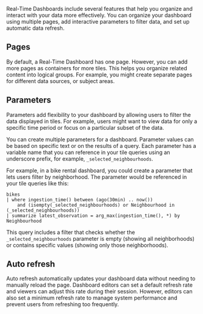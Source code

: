 Real-Time Dashboards include several features that help you organize and interact with your data more effectively. You can organize your dashboard using multiple pages, add interactive parameters to filter data, and set up automatic data refresh.

## Pages

By default, a Real-Time Dashboard has one page. However, you can add more pages as containers for more tiles. This helps you organize related content into logical groups. For example, you might create separate pages for different data sources, or subject areas.

## Parameters

Parameters add flexibility to your dashboard by allowing users to filter the data displayed in tiles. For example, users might want to view data for only a specific time period or focus on a particular subset of the data.

You can create multiple parameters for a dashboard. Parameter values can be based on specific text or on the results of a query. Each parameter has a variable name that you can reference in your tile queries using an underscore prefix, for example, `_selected_neighbourhoods`.

For example, in a bike rental dashboard, you could create a parameter that lets users filter by neighborhood. The parameter would be referenced in your tile queries like this:

```kql
bikes
| where ingestion_time() between (ago(30min) .. now())
    and (isempty(_selected_neighbourhoods) or Neighbourhood in (_selected_neighbourhoods))
| summarize latest_observation = arg_max(ingestion_time(), *) by Neighbourhood
```

This query includes a filter that checks whether the `_selected_neighbourhoods` parameter is empty (showing all neighborhoods) or contains specific values (showing only those neighborhoods).

## Auto refresh

Auto refresh automatically updates your dashboard data without needing to manually reload the page. Dashboard editors can set a default refresh rate and viewers can adjust this rate during their session. However, editors can also set a minimum refresh rate to manage system performance and prevent users from refreshing too frequently.

